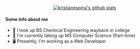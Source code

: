 <p align="center">
  <a href="https://github.com/edisonlee55"><img src="https://github-readme-stats.vercel.app/api?username=kristianespina&hide_border=true&show_icons=true" alt="kristianespina's github stats"></a>
</p>

#### Some info about me
- 🧪 I took up BS Chemical Engineering wayback in college
- 📖 I'm currently taking up MS Computer Science (Part-time)
- 🖥 Presently, I'm working as a Web Developer
